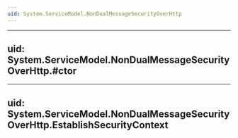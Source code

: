 ```yaml
---
uid: System.ServiceModel.NonDualMessageSecurityOverHttp
---
```


---
uid: System.ServiceModel.NonDualMessageSecurityOverHttp.#ctor
---

---
uid: System.ServiceModel.NonDualMessageSecurityOverHttp.EstablishSecurityContext
---
